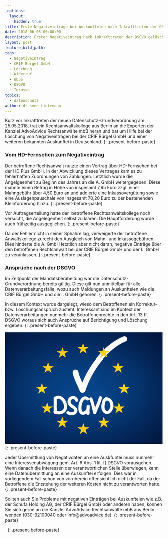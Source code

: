 ```yaml
---
_options:
  layout:
    hidden: true
title: Erste Negativeinträge bei Auskunfteien nach Inkrafttreten der DSGVO gelöscht
date: 2018-06-05 00:00:00
description: Erster Negativeintrag nach Inkrafttreten der DSGVO gelöscht
layout: post
feature_bild_path:
tags:
  - Negativeintrag
  - CRIF Bürgel GmbH
  - Löschung
  - Widerruf
  - BDSG
  - DSGVO
  - Inkasso
topics:
  - datenschutz
author: dr-sven-tintemann
---
```


Kurz vor Inkrafttreten der neuen Datenschutz-Grundverordnung am 25.05.2018, trat ein Rechtsanwaltskollege aus Berlin an die Experten der Kanzlei AdvoAdvice Rechtsanw&auml;lte mbB heran und bat um Hilfe bei der L&ouml;schung von Negativeintr&auml;gen bei der CRIF B&uuml;rgel GmbH und einer weiteren bekannten Auskunftei in Deutschland.
{: .present-before-paste}

### Vom HD-Fernsehen zum Negativeintrag

Der betroffene Rechtsanwalt nutzte einen Vertrag &uuml;ber HD-Fernsehen bei der HD Plus GmbH. In der Abwicklung dieses Vertrages kam es zu fehlerhaften Zuordnungen von Zahlungen. Letztlich wurde die Angelgeenheit zu Beginn des Jahres an die A. GmbH weitergegeben. Diese mahnte einen Betrag in H&ouml;he von insgesamt 7,95 Euro zzgl. einer Mahngeb&uuml;hr &uuml;ber 4,50 Euro an und addierte eine Inkassoverg&uuml;tung sowie eine Auslagenpauschale von insgesamt 70,20 Euro zu der bestehenden Kleinforderung hinzu.
{: .present-before-paste}

Vor Auftragserteilung hatte der&nbsp; betroffene Rechtsanwaltskollege noch versucht, die Angelegenheit selbst zu kl&auml;ren. Die Hauptforderung wurde auch fr&uuml;hzeitig ausgeglichen.
{: .present-before-paste}

Da der Fehler nicht in seiner Sph&auml;hre lag, verweigerte der betroffene Anwaltskollege zurecht den Ausgleich von Mahn- und Inkassogeb&uuml;hren. Dies hinderte die A. GmbH letztlich aber nicht daran, negative Eintr&auml;ge &uuml;ber den betroffenen Rechtsanwalt bei der CRIF B&uuml;rgel GmbH und der I.&nbsp; GmbH zu veranlassen.
{: .present-before-paste}

### Anspr&uuml;che nach der DSGVO

Im Zeitpunkt der Mandatsberabeitung war die Datenschutz-Grundverordnung bereits g&uuml;ltig. Diese gilt nun unmittelbar f&uuml;r alle Datenverarbeitungsf&auml;lle, wozu auch Meldungen an Auskunfteien wie die CRIF B&uuml;rgel GmbH und die I. GmbH geh&ouml;ren.
{: .present-before-paste}

In diesem Kontext wurde dargelegt, wieso dem Betroffenen ein Korrektur- bzw. L&ouml;schungsanspruch zusteht. Interessant sind im Kontext der Datenverarbeitungen nunmehr die Betroffenenrechte in den Art. 13 ff.&nbsp; DSGVO woraus sich auch Anspr&uuml;che auf Berichtigung und L&ouml;schung ergeben.
{: .present-before-paste}

![](/uploads/dsgvo-3446011-1920.jpg)
{: .present-before-paste}

Jeder &Uuml;bermittlung von Negativdaten an eine Auskfuntei muss nunmehr eine Interessenabw&auml;gung gem. Art. 6 Abs. 1 lit. f) DSGVO vorausgehen. Wenn danach die Interessen der verantwortlichen Stelle &uuml;berwiegen, kann eine Daten&uuml;bermittlung an eine Auskunftei erfolgen. Dies war in vorliegendem Fall schon von vornherein offensichtlich nicht der Fall, da der Betroffene die Entstehung der weiteren Kosten nicht zu verantworten hatte.
{: .present-before-paste}

Sollten auch Sie Probleme mit negativen Eintr&auml;gen bei Auskunfteien wie z.B. der Schufa Holding AG, der CRIF B&uuml;rgel GmbH oder anderen haben, k&ouml;nnen Sie sich gerne an die Kanzlei AdvoAdvice Rechtsanw&auml;lte mbB aus Berlin wenden (030-92100040 oder info@advoadvice.de).
{: .present-before-paste}

&nbsp;
{: .present-before-paste}